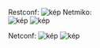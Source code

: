 Restconf:
![kép](https://github.com/user-attachments/assets/3c8e420f-6026-4b75-8657-58f93e5bb039)
Netmiko:  
![kép](https://github.com/user-attachments/assets/ca77aad0-6331-41cf-8c55-c9e664f76c8e)
![kép](https://github.com/user-attachments/assets/4e762e14-b7d4-4266-954b-7f9bebb942bc)

Netconf:
![kép](https://github.com/user-attachments/assets/6ecc02cc-9934-4ad3-a017-6ebe07cf9837)
![kép](https://github.com/user-attachments/assets/2d5e9907-1de1-4898-be46-66ad88d6ce0b)
